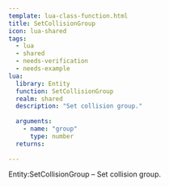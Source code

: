 ```yaml
---
template: lua-class-function.html
title: SetCollisionGroup
icon: lua-shared
tags:
  - lua
  - shared
  - needs-verification
  - needs-example
lua:
  library: Entity
  function: SetCollisionGroup
  realm: shared
  description: "Set collision group."
  
  arguments:
    - name: "group"
      type: number
  returns:
    
---
```


<div class="lua__search__keywords">
Entity:SetCollisionGroup &#x2013; Set collision group.
</div>
